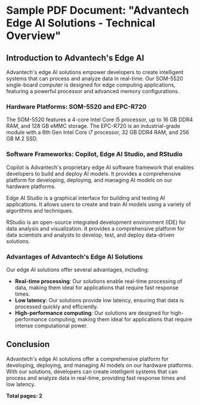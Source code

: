 Sample PDF Document: "Advantech Edge AI Solutions - Technical Overview"
======================================

Introduction to Advantech's Edge AI
-----------------------------------

Advantech's edge AI solutions empower developers to create intelligent systems that can process and analyze data in real-time. Our SOM-5520 single-board computer is designed for edge computing applications, featuring a powerful processor and advanced memory configurations.

### Hardware Platforms: SOM-5520 and EPC-R720

The SOM-5520 features a 4-core Intel Core i5 processor, up to 16 GB DDR4 RAM, and 128 GB eMMC storage. The EPC-R720 is an industrial-grade module with a 6th Gen Intel Core i7 processor, 32 GB DDR4 RAM, and 256 GB M.2 SSD.

### Software Frameworks: Copilot, Edge AI Studio, and RStudio

Copilot is Advantech's proprietary edge AI software framework that enables developers to build and deploy AI models. It provides a comprehensive platform for developing, deploying, and managing AI models on our hardware platforms.

Edge AI Studio is a graphical interface for building and testing AI applications. It allows users to create and train AI models using a variety of algorithms and techniques.

RStudio is an open-source integrated development environment (IDE) for data analysis and visualization. It provides a comprehensive platform for data scientists and analysts to develop, test, and deploy data-driven solutions.

### Advantages of Advantech's Edge AI Solutions

Our edge AI solutions offer several advantages, including:

* **Real-time processing**: Our solutions enable real-time processing of data, making them ideal for applications that require fast response times.
* **Low latency**: Our solutions provide low latency, ensuring that data is processed quickly and efficiently.
* **High-performance computing**: Our solutions are designed for high-performance computing, making them ideal for applications that require intense computational power.

Conclusion
----------

Advantech's edge AI solutions offer a comprehensive platform for developing, deploying, and managing AI models on our hardware platforms. With our solutions, developers can create intelligent systems that can process and analyze data in real-time, providing fast response times and low latency.

**Total pages: 2**
